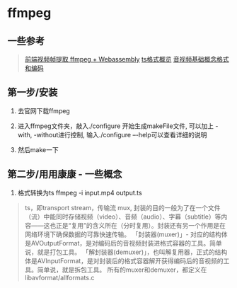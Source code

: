 # ffmpeg
## 一些参考
> [前端视频帧提取 ffmpeg + Webassembly](https://juejin.im/post/6854573219454844935#heading-1)
> [ts格式概览](https://zhuanlan.zhihu.com/p/73443251)
> [音视频基础概念格式和编码](https://zhuanlan.zhihu.com/p/137686779)


## 第一步/安装
   1. 去官网下载ffmpeg

   2. 进入ffmpeg文件夹，敲入./configure 开始生成makeFile文件, 可以加上 - with, -without进行控制, 输入./configure –-help可以查看详细的说明

   3. 然后make一下


## 第二步/用用康康 - 一些概念

   1. 格式转换为ts ffmpeg -i input.mp4 output.ts
   > ts，即transport stream，传输流
   > mux, 封装的目的一般为了在一个文件（流）中能同时存储视频（video）、音频（audio）、字幕（subtitle）等内容——这也正是“复用”的含义所在（分时复用）。封装还有另一个作用是在网络环境下确保数据的可靠快速传输。
   > 「封装器(muxer)」- 对应的结构体是AVOutputFormat，是对编码后的音视频封装进格式容器的工具。简单说，就是打包工具。
   > 「解封装器(demuxer)」，也叫解复用器，正式的结构体是AVInputFormat，是对封装后的格式容器解开获得编码后的音视频的工具。简单说，就是拆包工具。
   > 所有的muxer和demuxer，都定义在 libavformat/allformats.c

